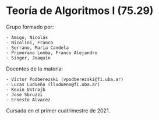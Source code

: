 # Teoría de Algoritmos I (75.29)
Grupo formado por:

    - Amigo, Nicolás
    - Nicolini, Franco
    - Serrano, Maria Candela
    - Primerano Lomba, Franco Alejandro
    - Singer, Joaquín

Docentes de la materia:

    - Víctor Podberezski (vpodberezski@fi.uba.ar)
    - Lucas Ludueño (lludueno@fi.uba.ar)
    - Kevin Untrojb
    - Jose Sbruzzi
    - Ernesto Alvarez

Cursada en el primer cuatrimestre de 2021.